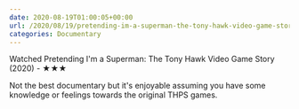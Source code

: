 ```yaml
---
date: 2020-08-19T01:00:05+00:00
url: /2020/08/19/pretending-im-a-superman-the-tony-hawk-video-game-story.html
categories: Documentary
---
```

Watched Pretending I'm a Superman: The Tony Hawk Video Game Story (2020) - ★★★

Not the best documentary but it's enjoyable assuming you have some knowledge or feelings towards the original THPS games.


